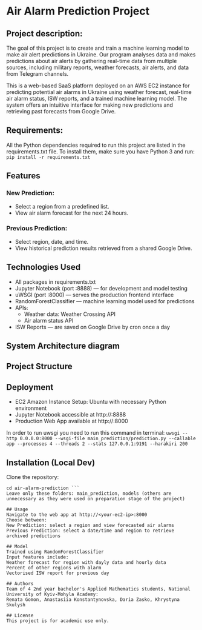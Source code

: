 # Air Alarm Prediction Project
## Project description:
The goal of this project is to create and train a machine learning model to make air alert predictions in Ukraine. Our program analyses data and makes predictions about air alerts by gathering real-time data from multiple sources, including military reports, weather forecasts, air alerts, and data from Telegram channels.

This is a web-based SaaS platform deployed on an AWS EC2 instance for predicting potential air alarms in Ukraine using weather forecast, real-time air alarm status, ISW reports, and a trained machine learning model. The system offers an intuitive interface for making new predictions and retrieving past forecasts from Google Drive.

## Requirements:
All the Python dependencies required to run this project are listed in the requirements.txt file.
To install them, make sure you have Python 3 and run:
``` pip install -r requirements.txt ```


## Features
### New Prediction:
- Select a region from a predefined list.
- View air alarm forecast for the next 24 hours.
### Previous Prediction:
- Select region, date, and time.
- View historical prediction results retrieved from a shared Google Drive.


## Technologies Used
- All packages in requirements.txt
- Jupyter Notebook (port :8888) — for development and model testing
- uWSGI (port :8000) — serves the production frontend interface
- RandomForestClassifier — machine learning model used for predictions
- APIs:
  - Weather data: Weather Crossing API
  - Air alarm status API
- ISW Reports — are saved on Google Drive by cron once a day

## System Architecture diagram 

## Project Structure

## Deployment
- EC2 Amazon Instance Setup: Ubuntu with necessary Python environment
- Jupyter Notebook accessible at http://<your-ec2-ip>:8888
- Production Web App available at http://<your-ec2-ip>:8000

In order to run uwsgi you need to run this command in terminal:
``` uwsgi --http 0.0.0.0:8000 --wsgi-file main_prediction/prediction.py --callable app --processes 4 --threads 2 --stats 127.0.0.1:9191 --harakiri 200 ```


## Installation (Local Dev)
Clone the repository:
``` git clone https://github.com/yourusername/air-alarm-prediction.git
cd air-alarm-prediction ```
Leave only these folders: main_prediction, models (others are unnecessary as they were used on preparation stage of the project)

## Usage
Navigate to the web app at http://<your-ec2-ip>:8000
Choose between:
New Prediction: select a region and view forecasted air alarms
Previous Prediction: select a date/time and region to retrieve archived predictions

## Model
Trained using RandomForestClassifier
Input features include:
Weather forecast for region with dayly data and hourly data
Percent of other regions with alarm
Vectorised ISW report for previous day

## Authors
Team of 4 2nd year bachelor's Applied Mathematics students, National University of Kyiv-Mohyla Academy:
Renata Gomon, Anastasiia Konstantynovska, Daria Zasko, Khrystyna Skulysh

## License
This project is for academic use only.
